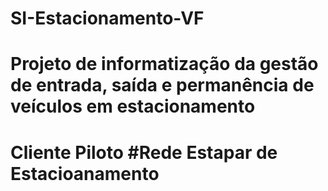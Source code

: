 # SI-Estacionamento-VF
# Projeto de informatização da gestão de entrada, saída e permanência de veículos em estacionamento
# Cliente Piloto #Rede Estapar de Estacioanamento 
